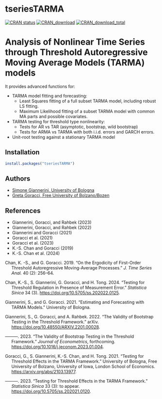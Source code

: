 
<!-- README.md is generated from README.Rmd. Please edit that file -->

# tseriesTARMA

<!-- badges: start -->

[![CRAN
status](https://www.r-pkg.org/badges/version/tseriesTARMA)](https://CRAN.R-project.org/package=tseriesTARMA)
[![CRAN_download](http://cranlogs.r-pkg.org/badges/tseriesTARMA)](https://cran.r-project.org/package=tseriesTARMA)
[![CRAN_download_total](http://cranlogs.r-pkg.org/badges/grand-total/tseriesTARMA)](https://cran.r-project.org/package=tseriesTARMA)
<!-- badges: end -->

# Analysis of Nonlinear Time Series through Threshold Autoregressive Moving Average Models (TARMA) models

It provides advanced functions for:

- TARMA model fitting and forecasting:
  - Least Squares fitting of a full subset TARMA model, including robust
    LS fitting.
  - Maximum Likelihood fitting of a subset TARMA model with common MA
    parts and possible covariates.
- TARMA testing for threshold type nonlinearity:
  - Tests for AR vs TAR (asymptotic, bootstrap, wild bootstrap)
  - Tests for ARMA vs TARMA with both i.i.d. errors and GARCH errors.
- Unit-root testing against a stationary TARMA model

## Installation

``` r
install.packages("tseriesTARMA")
```

## Authors

- [Simone Giannerini, University of
  Bologna](https://www.unibo.it/sitoweb/simone.giannerini/en)
- [Greta Goracci, Free University of
  Bolzano/Bozen](https://www.unibz.it/it/faculties/economics-management/academic-staff/person/46136-greta-goracci)

## References

- Giannerini, Goracci, and Rahbek (2023)
- Giannerini, Goracci, and Rahbek (2022)
- Giannerini and Goracci (2021)
- Goracci et al. (2021)
- Goracci et al. (2023)
- K.-S. Chan and Goracci (2019)
- K.-S. Chan et al. (2024)

<div id="refs" class="references csl-bib-body hanging-indent">

<div id="ref-Cha19" class="csl-entry">

Chan, K. -S., and G. Goracci. 2019. “On the Ergodicity of First-Order
Threshold Autoregressive Moving-Average Processes.” *J. Time Series
Anal.* 40 (2): 256–64.

</div>

<div id="ref-Cha24" class="csl-entry">

Chan, K.-S., S. Giannerini, G. Goracci, and H. Tong. 2024. “Testing for
Threshold Regulation in Presence of Measurement Error.” *Statistica
Sinica* 34 (3). <https://doi.org/10.5705/ss.202022.0125>.

</div>

<div id="ref-Gia21" class="csl-entry">

Giannerini, S., and G. Goracci. 2021. “Estimating and Forecasting with
TARMA Models.” University of Bologna.

</div>

<div id="ref-Gia22" class="csl-entry">

Giannerini, S., G. Goracci, and A. Rahbek. 2022. “The Validity of
Bootstrap Testing in the Threshold Framework.” arXiv.
<https://doi.org/10.48550/ARXIV.2201.00028>.

</div>

<div id="ref-Gia23" class="csl-entry">

———. 2023. “The Validity of Bootstrap Testing in the Threshold
Framework.” *Journal of Econometrics*, forthcoming.
<https://doi.org/10.1016/j.jeconom.2023.01.004>.

</div>

<div id="ref-Gor21" class="csl-entry">

Goracci, G., S. Giannerini, K.-S. Chan, and H. Tong. 2021. “Testing for
Threshold Effects in the TARMA Framework.” University of Bologna, Free
University of Bolzano, University of Iowa, London School of Economics.
<https://arxiv.org/abs/2103.13977>.

</div>

<div id="ref-Gor23" class="csl-entry">

———. 2023. “Testing for Threshold Effects in the TARMA Framework.”
*Statistica Sinica* 33 (3): to appear.
<https://doi.org/10.5705/ss.202021.0120>.

</div>

</div>
